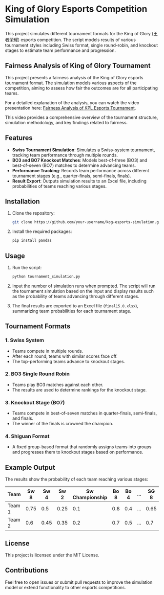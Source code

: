 
# King of Glory Esports Competition Simulation

This project simulates different tournament formats for the King of Glory (王者荣耀) esports competition. The script models results of various tournament styles including Swiss format, single round-robin, and knockout stages to estimate team performance and progression.
## Fairness Analysis of King of Glory Tournament

This project presents a fairness analysis of the King of Glory esports tournament format. The simulation models various aspects of the competition, aiming to assess how fair the outcomes are for all participating teams.

For a detailed explanation of the analysis, you can watch the video presentation here: [Fairness Analysis of KPL Esports Tournament](https://www.bilibili.com/video/BV1SM411Q7TS/?spm_id_from=333.999.0.0).

This video provides a comprehensive overview of the tournament structure, simulation methodology, and key findings related to fairness.

## Features

- **Swiss Tournament Simulation**: Simulates a Swiss-system tournament, tracking team performance through multiple rounds.
- **BO3 and BO7 Knockout Matches**: Models best-of-three (BO3) and best-of-seven (BO7) matches to determine advancing teams.
- **Performance Tracking**: Records team performance across different tournament stages (e.g., quarter-finals, semi-finals, finals).
- **Result Export**: Outputs simulation results to an Excel file, including probabilities of teams reaching various stages.

## Installation

1. Clone the repository:

    ```bash
    git clone https://github.com/your-username/kog-esports-simulation.git
    ```

2. Install the required packages:

    ```bash
    pip install pandas
    ```

## Usage

1. Run the script:

    ```bash
    python tournament_simulation.py
    ```

2. Input the number of simulation runs when prompted. The script will run the tournament simulation based on the input and display results such as the probability of teams advancing through different stages.

3. The final results are exported to an Excel file (`final15.0.xlsx`), summarizing team probabilities for each tournament stage.

## Tournament Formats

### 1. **Swiss System**
   - Teams compete in multiple rounds.
   - After each round, teams with similar scores face off.
   - The top-performing teams advance to knockout stages.

### 2. **BO3 Single Round Robin**
   - Teams play BO3 matches against each other.
   - The results are used to determine rankings for the knockout stage.

### 3. **Knockout Stage (BO7)**
   - Teams compete in best-of-seven matches in quarter-finals, semi-finals, and finals.
   - The winner of the finals is crowned the champion.

### 4. **Shiguan Format**
   - A fixed group-based format that randomly assigns teams into groups and progresses them to knockout stages based on performance.

## Example Output

The results show the probability of each team reaching various stages:

| Team   | Sw 8   | Sw 4   | Sw 2   | Sw Championship | Bo 8  | Bo 4  | ... | SG 8   | SG Championship |
|--------|--------|--------|--------|-----------------|-------|-------|-----|--------|-----------------|
| Team 1 | 0.75   | 0.5    | 0.25   | 0.1             | 0.8   | 0.4   | ... | 0.65   | 0.15            |
| Team 2 | 0.6    | 0.45   | 0.35   | 0.2             | 0.7   | 0.5   | ... | 0.7    | 0.2             |

## License

This project is licensed under the MIT License.

## Contributions

Feel free to open issues or submit pull requests to improve the simulation model or extend functionality to other esports competitions.

